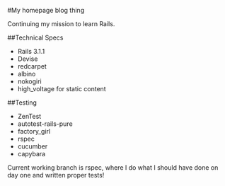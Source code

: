 #My homepage blog thing

Continuing my mission to learn Rails.

##Technical Specs

* Rails 3.1.1
* Devise
* redcarpet
* albino
* nokogiri
* high_voltage for static content

##Testing

* ZenTest
* autotest-rails-pure
* factory_girl
* rspec
* cucumber
* capybara

Current working branch is rspec, where I do what I should have done on day one and written proper tests!
